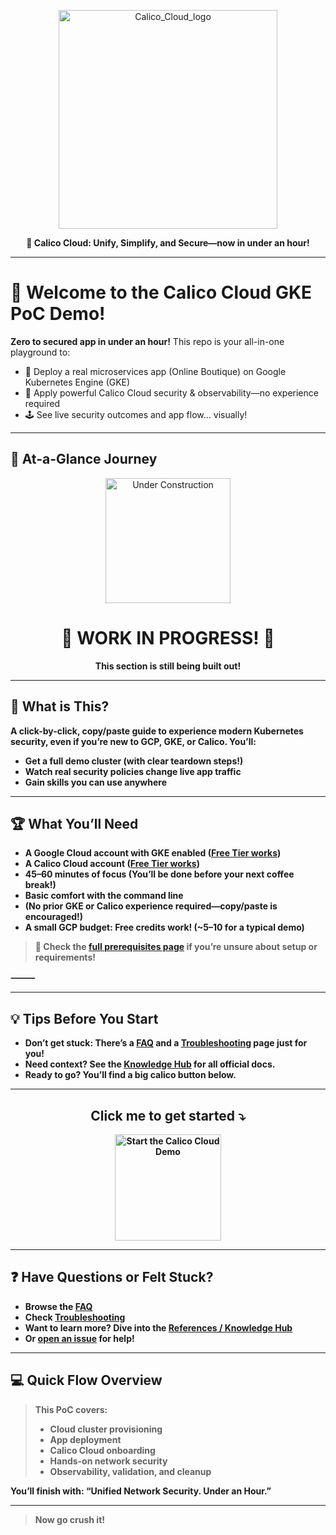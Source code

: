<p align="center">
  <img src="https://github.com/user-attachments/assets/a994de07-0a3b-479d-b7be-9fd393252a74" alt="Calico_Cloud_logo" width="350"/>
</p>

<p align="center"><b>🚀 Calico Cloud: Unify, Simplify, and Secure—now in under an hour!</b></p>

---

# 🏁 Welcome to the Calico Cloud GKE PoC Demo!

**Zero to secured app in under an hour!**
This repo is your all-in-one playground to:

* 🚀 Deploy a real microservices app (Online Boutique) on Google Kubernetes Engine (GKE)
* 🔐 Apply powerful Calico Cloud security & observability—no experience required
* 🕹️ See live security outcomes and app flow… visually!

---

## 👀 At-a-Glance Journey

<p align="center">
  <img src="https://media.giphy.com/media/v1.Y2lkPTc5MGI3NjExN3NrbHVobnM4cnh6d3I4bzlldW9jZnBvZmtpZDJ0dWxvNmFjbG5jeCZlcD12MV9naWZzX3NlYXJjaCZjdD1n/3oEjI6SIIHBdRxXI40/giphy.gif" alt="Under Construction" width="200" />
</p>

<h1 align="center">🚧 WORK IN PROGRESS! 🚧</h1>

<p align="center">
  <b>This section is still being built out!<br>

---

## 🤔 What is This?

A **click-by-click, copy/paste guide** to experience modern Kubernetes security, even if you’re new to GCP, GKE, or Calico.
**You’ll:**

* Get a full demo cluster (with clear teardown steps!)
* Watch real security policies change live app traffic
* Gain skills you can use anywhere

---

## 🏆 What You’ll Need

* A Google Cloud account with GKE enabled ([Free Tier works](https://cloud.google.com/free/))
* A Calico Cloud account ([Free Tier works](https://www.calicocloud.io/home))
* 45–60 minutes of focus (You’ll be done before your next coffee break!)
* Basic comfort with the command line
* (No prior GKE or Calico experience required—copy/paste is encouraged!)
* A small GCP budget: Free credits work! (~$5–$10 for a typical demo)
> 📝 **Check the [full prerequisites page](./docs/01-prerequisites.md) if you’re unsure about setup or requirements!**

⸻


---

## 💡 Tips Before You Start

* **Don’t get stuck:** There’s a [FAQ](./docs/04-faq.md) and a [Troubleshooting](./docs/02-troubleshooting.md) page just for you!
* **Need context?** See the [Knowledge Hub](./docs/05-references.md) for all official docs.
* **Ready to go?** You’ll find a big calico button below.

---

<div align="center">

<h2><strong>Click me to get started ⤵️ </strong></h2>

<a href="./docs/00-quickstart-guide.md">
  <img src="https://github.com/user-attachments/assets/10abf4b7-1125-4d1b-9918-08eb2a664583"
       alt="Start the Calico Cloud Demo"
       width="170"/>
</a>

</div>

---

## ❓ Have Questions or Felt Stuck?

* Browse the [FAQ](./docs/04-faq.md)
* Check [Troubleshooting](./docs/02-troubleshooting.md)
* Want to learn more? Dive into the [References / Knowledge Hub](./docs/05-references.md)
* Or [open an issue](https://github.com/tigera-solutions/cc-demo-gke/issues) for help!

---

## 💻 Quick Flow Overview

> This PoC covers:
>
> * Cloud cluster provisioning
> * App deployment
> * Calico Cloud onboarding
> * Hands-on network security
> * Observability, validation, and cleanup

You’ll finish with:
**“Unified Network Security. Under an Hour.”**

---

> **Now go crush it!**
